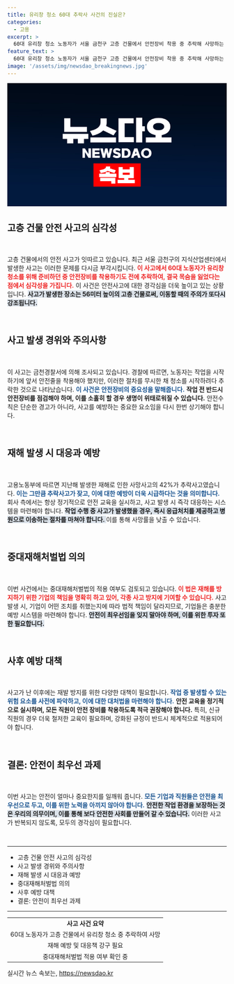 ```yaml
---
title: 유리창 청소 60대 추락사 사건의 진실은?
categories:
  - 고용
excerpt: >
  60대 유리창 청소 노동자가 서울 금천구 고층 건물에서 안전장비 착용 중 추락해 사망하는 사고가 발생했습니다. 노동부는 중대재해처벌법 위반 여부를 조사 중이며, 지난해 추락사고로 인한 사망자가 전체의 42%를 차지하고 있다는 충격적인 통계도 공개되었습니다.
feature_text: >
  60대 유리창 청소 노동자가 서울 금천구 고층 건물에서 안전장비 착용 중 추락해 사망하는 사고가 발생했습니다. 노동부는 중대재해처벌법 위반 여부를 조사 중이며, 지난해 추락사고로 인한 사망자가 전체의 42%를 차지하고 있다는 충격적인 통계도 공개되었습니다.
image: '/assets/img/newsdao_breakingnews.jpg'
---
```


<p><img src="/assets/img/newsdao_breakingnews.jpg" alt="ranknews 속보" /></p>

<h2 data-ke-size="size26">고층 건물 안전 사고의 심각성</h2>

<p data-ke-size="size16">&nbsp;</p>

<p>고층 건물에서의 안전 사고가 잇따르고 있습니다. 최근 서울 금천구의 지식산업센터에서 발생한 사고는 이러한 문제를 다시금 부각시킵니다. <b><span style="color: #ee2323;">이 사고에서 60대 노동자가 유리창 청소를 위해 준비하던 중 안전장비를 착용하기도 전에 추락하여, 결국 목숨을 잃었다는 점에서 심각성을 가집니다.</span></b> 이 사건은 안전사고에 대한 경각심을 더욱 높이고 있는 상황입니다. <b><span style="background-color: #21538527;">사고가 발생한 장소는 56미터 높이의 고층 건물로써, 이동할 때의 주의가 또다시 강조됩니다.</span></b> </p>

<p data-ke-size="size16">&nbsp;</p>

<h2 data-ke-size="size26">사고 발생 경위와 주의사항</h2>

<p data-ke-size="size16">&nbsp;</p>

<p>이 사고는 금천경찰서에 의해 조사되고 있습니다. 경찰에 따르면, 노동자는 작업을 시작하기에 앞서 안전줄을 착용해야 했지만, 이러한 절차를 무시한 채 청소를 시작하려다 추락한 것으로 나타났습니다. <b><span style="color: #1a5490;">이 사건은 안전장비의 중요성을 말해줍니다.</span></b> <b><span style="ee2323;">작업 전 반드시 안전장비를 점검해야 하며, 이를 소홀히 할 경우 생명이 위태로워질 수 있습니다.</span></b> 안전수칙은 단순한 경고가 아니라, 사고를 예방하는 중요한 요소임을 다시 한번 상기해야 합니다.</p>

<p data-ke-size="size16">&nbsp;</p>

<h2 data-ke-size="size26">재해 발생 시 대응과 예방</h2>

<p data-ke-size="size16">&nbsp;</p>

<p>고용노동부에 따르면 지난해 발생한 재해로 인한 사망사고의 42%가 추락사고였습니다. <b><span style="color: #1a5490;">이는 그만큼 추락사고가 잦고, 이에 대한 예방이 더욱 시급하다는 것을 의미합니다.</span></b> 회사 측에서는 항상 정기적으로 안전 교육을 실시하고, 사고 발생 시 즉각 대응하는 시스템을 마련해야 합니다. <b><span style="background-color: #21538527;">작업 수행 중 사고가 발생했을 경우, 즉시 응급처치를 제공하고 병원으로 이송하는 절차를 마쳐야 합니다. </span></b> 이를 통해 사망률을 낮출 수 있습니다.</p>

<p data-ke-size="size16">&nbsp;</p>

<h2 data-ke-size="size26">중대재해처벌법 의의</h2>

<p data-ke-size="size16">&nbsp;</p>

<p>이번 사건에서는 중대재해처벌법의 적용 여부도 검토되고 있습니다. <b><span style="color: #ee2323;">이 법은 재해를 방지하기 위한 기업의 책임을 명확히 하고 있어, 각종 사고 방지에 기여할 수 있습니다.</span></b> 사고 발생 시, 기업이 어떤 조치를 취했는지에 따라 법적 책임이 달라지므로, 기업들은 충분한 예방 시스템을 마련해야 합니다. <b><span style="background-color: #21538527;">안전이 최우선임을 잊지 말아야 하며, 이를 위한 투자 또한 필요합니다.</span></b> </p>

<p data-ke-size="size16">&nbsp;</p>

<h2 data-ke-size="size26">사후 예방 대책</h2>

<p data-ke-size="size16">&nbsp;</p>

<p>사고가 난 이후에는 재발 방지를 위한 다양한 대책이 필요합니다. <b><span style="color: #1a5490;">작업 중 발생할 수 있는 위험 요소를 사전에 파악하고, 이에 대한 대처법을 마련해야 합니다.</span></b> <b><span style="ee2323;">안전 교육을 정기적으로 실시하며, 모든 직원이 안전 장비를 착용하도록 적극 권장해야 합니다.</span></b> 특히, 신규 직원의 경우 더욱 철저한 교육이 필요하며, 강화된 규정이 반드시 체계적으로 적용되어야 합니다.</p>

<p data-ke-size="size16">&nbsp;</p>

<h2 data-ke-size="size26">결론: 안전이 최우선 과제</h2>

<p data-ke-size="size16">&nbsp;</p>

<p>이번 사고는 안전이 얼마나 중요한지를 일깨워 줍니다. <b><span style="color: #1a5490;">모든 기업과 직원들은 안전을 최우선으로 두고, 이를 위한 노력을 아끼지 않아야 합니다.</span></b> <b><span style="background-color: #21538527;">안전한 작업 환경을 보장하는 것은 우리의 의무이며, 이를 통해 보다 안전한 사회를 만들어 갈 수 있습니다.</span></b> 이러한 사고가 반복되지 않도록, 모두의 경각심이 필요합니다.</p>

<p data-ke-size="size16">&nbsp;</p>

<hr />

<ul>
<li>고층 건물 안전 사고의 심각성</li>
<li>사고 발생 경위와 주의사항</li>
<li>재해 발생 시 대응과 예방</li>
<li>중대재해처벌법 의의</li>
<li>사후 예방 대책</li>
<li>결론: 안전이 최우선 과제</li>
</ul>

<hr />

<table>
<tr>
<td style="text-align: center; height: 17px;"><b>사고 사건 요약</b></td>
</tr>
<tr>
<td style="text-align: center; height: 17px;">60대 노동자가 고층 건물에서 유리창 청소 중 추락하여 사망</td>
</tr>
<tr>
<td style="text-align: center; height: 17px;">재해 예방 및 대응책 강구 필요</td>
</tr>
<tr>
<td style="text-align: center; height: 17px;">중대재해처벌법 적용 여부 확인 중</td>
</tr>
</table>
실시간 뉴스 속보는, <a href="https://newsdao.kr" rel="dofollow">https://newsdao.kr</a>


